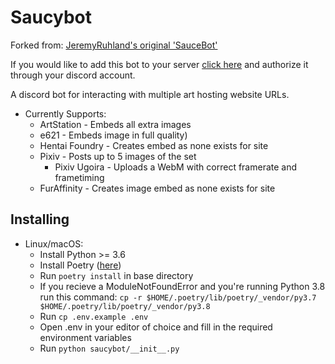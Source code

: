 Saucybot
========

Forked from: [JeremyRuhland's original 'SauceBot'](https://github.com/JeremyRuhland/saucebot-discord)

If you would like to add this bot to your server [click here](https://discordapp.com/api/oauth2/authorize?client_id=647368715742216193&permissions=388096&scope=bot) and authorize it through your discord account.

A discord bot for interacting with multiple art hosting website URLs.

* Currently Supports:
  * ArtStation - Embeds all extra images
  * e621  - Embeds image in full quality)
  * Hentai Foundry - Creates embed as none exists for site
  * Pixiv - Posts up to 5 images of the set
    * Pixiv Ugoira - Uploads a WebM with correct framerate and frametiming
  * FurAffinity - Creates image embed as none exists for site

Installing
----------

* Linux/macOS:
  * Install Python >= 3.6
  * Install Poetry ([here](https://poetry.eustace.io/docs/]))
  * Run ```poetry install``` in base directory
  * If you recieve a ModuleNotFoundError and you're running Python 3.8 run this command: ```cp -r $HOME/.poetry/lib/poetry/_vendor/py3.7 $HOME/.poetry/lib/poetry/_vendor/py3.8```
  * Run ```cp .env.example .env```
  * Open .env in your editor of choice and fill in the required environment variables
  * Run ```python saucybot/__init__.py```
